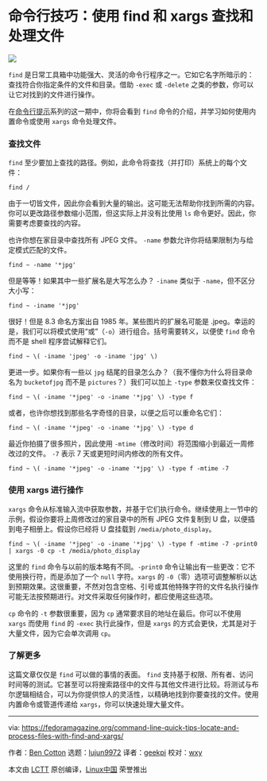 [#]: collector: (lujun9972)
[#]: translator: (geekpi)
[#]: reviewer: (wxy)
[#]: publisher: ( )
[#]: url: ( )
[#]: subject: (Command line quick tips: Locate and process files with find and xargs)
[#]: via: (https://fedoramagazine.org/command-line-quick-tips-locate-and-process-files-with-find-and-xargs/)
[#]: author: (Ben Cotton https://fedoramagazine.org/author/bcotton/)

命令行技巧：使用 find 和 xargs 查找和处理文件
======

![][1]

`find` 是日常工具箱中功能强大、灵活的命令行程序之一。它如它名字所暗示的：查找符合你指定条件的文件和目录。借助 `-exec` 或 `-delete` 之类的参数，你可以让它对找到的文件进行操作。

在[命令行提示][2]系列的这一期中，你将会看到 `find` 命令的介绍，并学习如何使用内置命令或使用 `xargs` 命令处理文件。

### 查找文件

`find` 至少要加上查找的路径。例如，此命令将查找（并打印）系统上的每个文件：

```
find /
```

由于一切皆文件，因此你会看到大量的输出。这可能无法帮助你找到所需的内容。你可以更改路径参数缩小范围，但这实际上并没有比使用 `ls` 命令更好。因此，你需要考虑要查找的内容。

也许你想在家目录中查找所有 JPEG 文件。 `-name` 参数允许你将结果限制为与给定模式匹配的文件。

```
find ~ -name '*jpg'
```

但是等等！如果其中一些扩展名是大写怎么办？ `-iname` 类似于 `-name`，但不区分大小写：

```
find ~ -iname '*jpg'
```

很好！但是 8.3 命名方案出自 1985 年。某些图片的扩展名可能是 .jpeg。幸运的是，我们可以将模式使用“或”（`-o`）进行组合。括号需要转义，以便使 `find` 命令而不是 shell 程序尝试解释它们。

```
find ~ \( -iname 'jpeg' -o -iname 'jpg' \)
```

更进一步。如果你有一些以 `jpg` 结尾的目录怎么办？（我不懂你为什么将目录命名为 `bucketofjpg` 而不是 `pictures`？）我们可以加上 `-type` 参数来仅查找文件：

```
find ~ \( -iname '*jpeg' -o -iname '*jpg' \) -type f
```

或者，也许你想找到那些名字奇怪的目录，以便之后可以重命名它们：

```
find ~ \( -iname '*jpeg' -o -iname '*jpg' \) -type d
```

最近你拍摄了很多照片，因此使用 `-mtime`（修改时间）将范围缩小到最近一周修改过的文件。 `-7` 表示 7 天或更短时间内修改的所有文件。

```
find ~ \( -iname '*jpeg' -o -iname '*jpg' \) -type f -mtime -7
```

### 使用 xargs 进行操作

`xargs` 命令从标准输入流中获取参数，并基于它们执行命令。继续使用上一节中的示例，假设你要将上周修改过的家目录中的所有 JPEG 文件复制到 U 盘，以便插到电子相册上。假设你已经将 U 盘挂载到 `/media/photo_display`。

```
find ~ \( -iname '*jpeg' -o -iname '*jpg' \) -type f -mtime -7 -print0 | xargs -0 cp -t /media/photo_display
```

这里的 `find` 命令与以前的版本略有不同。`-print0` 命令让输出有一些更改：它不使用换行符，而是添加了一个 `null` 字符。`xargs` 的 `-0`（零）选项可调整解析以达到预期效果。这很重要，不然对包含空格、引号或其他特殊字符的文件名执行操作可能无法按预期进行。对文件采取任何操作时，都应使用这些选项。

`cp` 命令的 `-t` 参数很重要，因为 `cp` 通常要求目的地址在最后。你可以不使用 `xargs` 而使用 `find` 的 `-exec` 执行此操作，但是 `xargs` 的方式会更快，尤其是对于大量文件，因为它会单次调用 `cp`。

### 了解更多

这篇文章仅仅是 `find` 可以做的事情的表面。 `find` 支持基于权限、所有者、访问时间等的测试。它甚至可以将搜索路径中的文件与其他文件进行比较。将测试与布尔逻辑相结合，可以为你提供惊人的灵活性，以精确地找到你要查找的文件。使用内置命令或管道传递给 `xargs`，你可以快速处理大量文件。

--------------------------------------------------------------------------------

via: https://fedoramagazine.org/command-line-quick-tips-locate-and-process-files-with-find-and-xargs/

作者：[Ben Cotton][a]
选题：[lujun9972][b]
译者：[geekpi](https://github.com/geekpi)
校对：[wxy](https://github.com/wxy)

本文由 [LCTT](https://github.com/LCTT/TranslateProject) 原创编译，[Linux中国](https://linux.cn/) 荣誉推出

[a]: https://fedoramagazine.org/author/bcotton/
[b]: https://github.com/lujun9972
[1]: https://fedoramagazine.org/wp-content/uploads/2018/10/commandlinequicktips-816x345.jpg
[2]: https://fedoramagazine.org/?s=command+line+quick+tips
[3]: https://opensource.com/article/18/4/how-use-find-linux
[4]: https://unsplash.com/@wflwong?utm_source=unsplash&utm_medium=referral&utm_content=creditCopyText
[5]: https://unsplash.com/s/photos/search?utm_source=unsplash&utm_medium=referral&utm_content=creditCopyText
